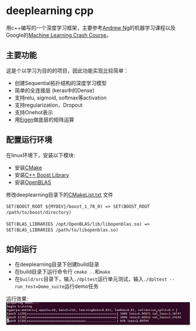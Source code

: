 # deeplearning cpp
用c++编写的一个深度学习框架，主要参考[Andrew Ng](https://www.youtube.com/playlist?list=PLLssT5z_DsK-h9vYZkQkYNWcItqhlRJLN)的机器学习课程以及Google的[Machine Learning Crash Course](https://developers.google.com/machine-learning/crash-course/ml-intro)。

## 主要功能
这是个以学习为目的的项目，因此功能实现比较简单：
- 创建Sequential拓扑结构的深度学习模型
- 简单的全连接层 (keras中的Dense)
- 支持relu, sigmoid, softmax等activation
- 支持regularization，Dropout
- 支持Onehot表示
- 用[Eigen](https://eigen.tuxfamily.org/)做底层的矩阵运算

## 配置运行环境
在linux环境下，安装以下模块:
- 安装[CMake](https://cmake.org/)
- 安装[C++ Boost Library](https://www.boost.org/)
- 安装[OpenBLAS](https://www.openblas.net/)

修改deeplearning目录下的[CMakeList.txt](https://github.com/gaolichen/deeplearning-cpp/blob/main/deeplearning/CMakeLists.txt) 文件


```
SET(BOOST_ROOT ${MYDEV}/boost_1_70_0) => SET(BOOST_ROOT /path/to/boost/directory)

SET(BLAS_LIBRARIES /opt/OpenBLAS/lib/libopenblas.so) => SET(BLAS_LIBRARIES /path/to/libopenblas.so)

```

## 如何运行
- 在deeplearning目录下创建build目录
- 在build目录下运行命令行 `cmake ..`和`make`
- 在`build/src`目录下，输入`./dpltest`运行单元测试，输入`./dpltest --run_test=Demo_suite`运行demo任务

运行效果:
![运行效果](https://github.com/gaolichen/deeplearning-cpp/blob/062641cb08dc791df5ef9d46782515a40764aeb9/dpltest.png)
